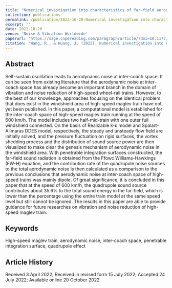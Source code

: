 ```yaml
---
title: "Numerical investigation into characteristics of far-field aerodynamic noise radiated by inter-coach space of high-speed maglev trains (EI, First author)"
collection: publications
permalink: /publication/2022-10-20-Numerical investigation into characteristics of far-field aerodynamic noise radiated by inter-coach space of high-speed maglev trains
excerpt: ''
date: 2022-10-20
venue: 'Noise & Vibration Worldwide'
paperurl: 'https://sage.cnpereading.com/paragraph/article/?doi=10.1177/09574565221128063'
citation: 'Wang, R., & Huang, J. (2022). Numerical investigation into characteristics of far-field aerodynamic noise radiated by inter-coach space of high-speed maglev trains. Noise & Vibration Worldwide, 53(9-10), 464-479. https://doi.org/10.1177/09574565221128063'
---
```


## Abstract
Self-sustain oscillation leads to aerodynamic noise at inter-coach space. It can be seen from existing literature that the aerodynamic noise at inter-coach space has already become an important branch in the domain of vibration and noise reduction of high-speed wheel-rail trains. However, to the best of our knowledge, approaches focusing on the identical problem that does exist in the windshield area of high-speed maglev train have not yet been published. In this paper, a computational model is established for the inter-coach space of high-speed maglev train running at the speed of 600 km/h. The model includes two half-mid-train with one outer full windshield connected. On the basis of Realizable k-ε model and Spalart-Allmaras DDES model, respectively, the steady and unsteady flow field are initially solved, and the pressure fluctuation on rigid surfaces, the vortex shedding process and the distribution of sound source power are then visualized to make clear the genesis mechanism of aerodynamic noise in the windshield area. With penetrable integration surfaces constructed, the far-field sound radiation is obtained from the Ffowc Williams-Hawkings (FW-H) equation, and the contribution rate of the quadrupole noise sources to the total aerodynamic noise is then calculated as a comparison to the previous conclusions that aerodynamic noise at inter-coach space of high-speed trains was mainly dipole. Of great significance, it is concluded in this paper that at the speed of 600 km/h, the quadrupole sound source contributes about 35.6% to the total sound energy in the far-field, which is lower than the percentage using the entire train model at the same speed level but still cannot be ignored. The results in this paper are able to provide guidance for future researches on vibration and noise reduction of high-speed maglev train.

## Keywords

High-speed maglev train, aerodynamic noise, inter-coach space, penetrable integration surface, quadrupole effect


## Article History

Received 3 April 2022; Received in revised form 15 July 2022; Accepted 24 July 2022; Available online 20 October 2022
